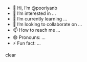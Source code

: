 - 👋 Hi, I’m @pooriyanb
- 👀 I’m interested in ...
- 🌱 I’m currently learning ...
- 💞️ I’m looking to collaborate on ...
- 📫 How to reach me ...
- 😄 Pronouns: ...
- ⚡ Fun fact: ...

<!---
pooriyanb/pooriyanb is a ✨ special ✨ repository because its `README.md` (this file) appears on your GitHub profile.
You can click the Preview link to take a look at your changes.
--->clear
